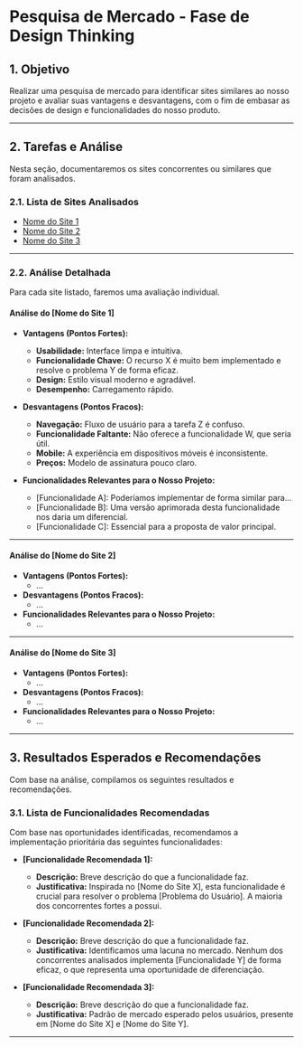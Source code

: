 # Pesquisa de Mercado - Fase de Design Thinking

## 1. Objetivo

Realizar uma pesquisa de mercado para identificar sites similares ao nosso projeto e avaliar suas vantagens e desvantagens, com o fim de embasar as decisões de design e funcionalidades do nosso produto.

---

## 2. Tarefas e Análise

Nesta seção, documentaremos os sites concorrentes ou similares que foram analisados.

### 2.1. Lista de Sites Analisados

* [Nome do Site 1](URL_DO_SITE_1)
* [Nome do Site 2](URL_DO_SITE_2)
* [Nome do Site 3](URL_DO_SITE_3)

---

### 2.2. Análise Detalhada

Para cada site listado, faremos uma avaliação individual.

#### **Análise do [Nome do Site 1]**

* **Vantagens (Pontos Fortes):**
    * **Usabilidade:** Interface limpa e intuitiva.
    * **Funcionalidade Chave:** O recurso X é muito bem implementado e resolve o problema Y de forma eficaz.
    * **Design:** Estilo visual moderno e agradável.
    * **Desempenho:** Carregamento rápido.

* **Desvantagens (Pontos Fracos):**
    * **Navegação:** Fluxo de usuário para a tarefa Z é confuso.
    * **Funcionalidade Faltante:** Não oferece a funcionalidade W, que seria útil.
    * **Mobile:** A experiência em dispositivos móveis é inconsistente.
    * **Preços:** Modelo de assinatura pouco claro.

* **Funcionalidades Relevantes para o Nosso Projeto:**
    * [Funcionalidade A]: Poderíamos implementar de forma similar para...
    * [Funcionalidade B]: Uma versão aprimorada desta funcionalidade nos daria um diferencial.
    * [Funcionalidade C]: Essencial para a proposta de valor principal.

---

#### **Análise do [Nome do Site 2]**

* **Vantagens (Pontos Fortes):**
    * ...
* **Desvantagens (Pontos Fracos):**
    * ...
* **Funcionalidades Relevantes para o Nosso Projeto:**
    * ...

---

#### **Análise do [Nome do Site 3]**

* **Vantagens (Pontos Fortes):**
    * ...
* **Desvantagens (Pontos Fracos):**
    * ...
* **Funcionalidades Relevantes para o Nosso Projeto:**
    * ...

---

## 3. Resultados Esperados e Recomendações

Com base na análise, compilamos os seguintes resultados e recomendações.

### 3.1. Lista de Funcionalidades Recomendadas

Com base nas oportunidades identificadas, recomendamos a implementação prioritária das seguintes funcionalidades:

* **[Funcionalidade Recomendada 1]:**
    * **Descrição:** Breve descrição do que a funcionalidade faz.
    * **Justificativa:** Inspirada no [Nome do Site X], esta funcionalidade é crucial para resolver o problema [Problema do Usuário]. A maioria dos concorrentes fortes a possui.

* **[Funcionalidade Recomendada 2]:**
    * **Descrição:** Breve descrição do que a funcionalidade faz.
    * **Justificativa:** Identificamos uma lacuna no mercado. Nenhum dos concorrentes analisados implementa [Funcionalidade Y] de forma eficaz, o que representa uma oportunidade de diferenciação.

* **[Funcionalidade Recomendada 3]:**
    * **Descrição:** Breve descrição do que a funcionalidade faz.
    * **Justificativa:** Padrão de mercado esperado pelos usuários, presente em [Nome do Site X] e [Nome do Site Y].

---
